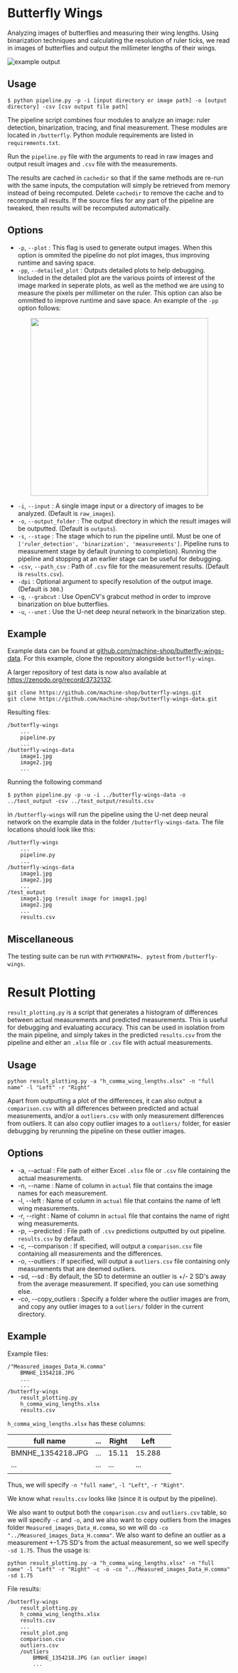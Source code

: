 # Butterfly Wings

Analyzing images of butterflies and measuring their wing lengths. Using binarization techniques and calculating the resolution of ruler ticks, we read in images of butterflies and output the millimeter lengths of their wings.

![example output](example_result.JPG)

## Usage
```
$ python pipeline.py -p -i [input directory or image path] -o [output directory] -csv [csv output file path]
```
The pipeline script combines four modules to analyze an image: ruler detection, binarization, tracing, and final measurement. These modules are located in `/butterfly`. Python module requirements are listed in `requirements.txt`.

Run the `pipeline.py` file with the arguments to read in raw images and output result images and `.csv` file with the measurements.

The results are cached in `cachedir` so that if the same methods are re-run with the same inputs, the computation will simply be retrieved from memory instead of being recomputed. Delete `cachedir` to remove the cache and to recompute all results. If the source files for any part of the pipeline are tweaked, then results will be recomputed automatically.

## Options
* `-p`, `--plot` : This flag is used to generate output images. When this option is ommited the pipeline do not plot images, thus improving runtime and saving space.
* `-pp`, `--detailed_plot` : Outputs detailed plots to help debugging. Included in the detailed plot are the various points of interest of the image marked in seperate plots, as well as the method we are using to measure the pixels per millimeter on the ruler. This option can also be ommitted to improve runtime and save space. An example of the `-pp` option follows:

<p align="center">
    <img src="./example_result_detailed.JPG" width="400">
</p>

* `-i`, `--input` : A single image input or a directory of images to be analyzed. (Default is `raw_images`).
* `-o`, `--output_folder` : The output directory in which the result images will be outputted. (Default is `outputs`).
* `-s`, `--stage` : The stage which to run the pipeline until. Must be one of  `['ruler_detection', 'binarization', 'measurements']`. Pipeline runs to measurement stage by default (running to completion). Running the pipeline and stopping at an earlier stage can be useful for debugging.
* `-csv`, `--path_csv` :  Path of `.csv` file for the measurement results. (Default is `results.csv`).
* `-dpi` : Optional argument to specify resolution of the output image. (Default is `300`.)
* `-g`, `--grabcut` : Use OpenCV's grabcut method in order to improve binarization on blue butterflies.
* `-u`, `--unet` : Use the U-net deep neural network in the binarization step.

## Example
Example data can be found at [github.com/machine-shop/butterfly-wings-data](https://github.com/machine-shop/butterfly-wings-data). For this example, clone the repository alongside `butterfly-wings`.

A larger repository of test data is now also available at https://zenodo.org/record/3732132.

```
git clone https://github.com/machine-shop/butterfly-wings.git
git clone https://github.com/machine-shop/butterfly-wings-data.git
```
Resulting files:
```
/butterfly-wings
    ...
    pipeline.py
    ...
/butterfly-wings-data
    image1.jpg
    image2.jpg
    ...
```

Running the following command
```
$ python pipeline.py -p -u -i ../butterfly-wings-data -o ../test_output -csv ../test_output/results.csv
```
in `/butterfly-wings` will run the pipeline using the U-net deep neural network on the example data in the folder `/butterfly-wings-data`. The file locations should look like this:
```
/butterfly-wings
    ...
    pipeline.py
    ...
/butterfly-wings-data
    image1.jpg
    image2.jpg
    ...
/test_output
    image1.jpg (result image for image1.jpg)
    image2.jpg
    ...
    results.csv
```

## Miscellaneous
The testing suite can be run with `PYTHONPATH=. pytest` from `/butterfly-wings`.

# Result Plotting
`result_plotting.py` is a script that generates a histogram of differences between actual measurements and predicted measurements. This is useful for debugging and evaluating accuracy. This can be used in isolation from the main pipeline, and simply takes in the predicted `results.csv` from the pipeline and either an `.xlsx` file or `.csv` file with actual measurements.

## Usage
```
python result_plotting.py -a "h_comma_wing_lengths.xlsx" -n "full name" -l "Left" -r "Right"
```
Apart from outputting a plot of the differences, it can also output a `comparison.csv` with all differences between predicted and actual measurements, and/or a `outliers.csv` with only measurement differences from outliers. It can also copy outlier images to a `outliers/` folder, for easier debugging by rerunning the pipeline on these outlier images.

## Options
* -a, --actual : File path of either Excel `.xlsx` file or `.csv` file containing the actual measurements.
* -n, --name : Name of column in `actual` file that contains the image names for each measurement.
* -l, --left : Name of column in `actual` file that contains the name of left wing measurements.
* -r, --right : Name of column in `actual` file that contains the name of right wing measurements.
* -p, --predicted : File path of `.csv` predictions outputted by out pipeline. `results.csv` by default.
* -c, --comparison : If specified, will output a `comparison.csv` file containing all measurements and the differences.
* -o, --outliers : If specified, will output a `outliers.csv` file containing only measurements that are deemed outliers.
* -sd, --sd : By default, the SD to determine an outlier is +/- 2 SD's away from the average measurement. If specified, you can use something else.
* -co, --copy_outliers : Specify a folder where the outlier images are from, and copy any outlier images to a `outliers/` folder in the current directory.

## Example
Example files:
```
/"Measured_images_Data_H.comma"
    BMNHE_1354218.JPG
    ...
    ...
/butterfly-wings
    result_plotting.py
    h_comma_wing_lengths.xlsx
    results.csv
```
`h_comma_wing_lengths.xlsx` has these columns:

| full name         | ... | Right | Left   |   |
|-------------------|-----|-------|--------|---|
| BMNHE_1354218.JPG | ... | 15.11 | 15.288 |   |
| ...               | ... | ...   | ...    |   |
|                   |     |       |        |   |

Thus, we will specify `-n "full name"`, `-l "Left"`, `-r "Right"`.

We know what `results.csv` looks like (since it is output by the pipeline).

We also want to output both the `comparison.csv` and `outliers.csv` table, so we will specify `-c` and `-o`, and we also want to copy outliers from the images folder `Measured_images_Data_H.comma`, so we will do `-co "../Measured_images_Data_H.comma"`. We also want to define an outlier as a measurement +-1.75 SD's from the actual measurement, so we well specify `-sd 1.75`. Thus the usage is:

```
python result_plotting.py -a "h_comma_wing_lengths.xlsx" -n "full name" -l "Left" -r "Right" -c -o -co "../Measured_images_Data_H.comma" -sd 1.75 
```

File results:
```
/butterfly-wings
    result_plotting.py
    h_comma_wing_lengths.xlsx
    results.csv
    ...
    result_plot.png
    comparison.csv
    outliers.csv
    /outliers
        BMNHE_1354218.JPG (an outlier image)
        ...
```
